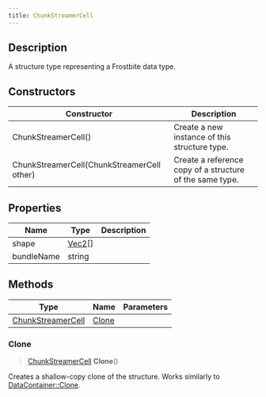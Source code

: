 ```yaml
---
title: ChunkStreamerCell
---
```

## Description

A structure type representing a Frostbite data type.

## Constructors

| Constructor                                | Description                                              |
| ------------------------------------------ | -------------------------------------------------------- |
| ChunkStreamerCell()                        | Create a new instance of this structure type.            |
| ChunkStreamerCell(ChunkStreamerCell other) | Create a reference copy of a structure of the same type. |

## Properties

| Name       | Type                                  | Description |
| ---------- | ------------------------------------- | ----------- |
| shape      | [Vec2](/vext/ref/shared/class/vec2)\[\] |             |
| bundleName | string                                |             |

## Methods

| Type                                   | Name            | Parameters |
| -------------------------------------- | --------------- | ---------- |
| [ChunkStreamerCell](ChunkStreamerCell) | [Clone](#clone) |            |

### Clone

> [ChunkStreamerCell](ChunkStreamerCell) **Clone**()

Creates a shallow-copy clone of the structure. Works similarly to [DataContainer::Clone](/vext/ref/shared/class/datacontainer#clone).
